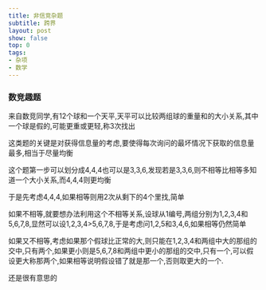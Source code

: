 ```yaml
---
title: 非信竞杂题
subtitle: 跨界
layout: post
show: false
top: 0
tags: 
- 杂项
- 数学
---
```


### 数竞趣题

来自数竞同学,有12个球和一个天平,天平可以比较两组球的重量和的大小关系,其中一个球是假的,可能更重或更轻,称3次找出

这类题的关键是对获得信息量的考虑,要使得每次询问的最坏情况下获取的信息量最多,相当于尽量均衡

这个题第一步可以划分成4,4,4也可以是3,3,6,发现若是3,3,6,则不相等比相等多知道一个大小关系,而4,4,4则更均衡

于是先考虑4,4,4,如果相等则用2次从剩下的4个里找,简单

如果不相等,就要想办法利用这个不相等关系,设球从1编号,两组分别为1,2,3,4和5,6,7,8,显然可以设1,2,3,4>5,6,7,8,于是考虑问1,2,5和3,4,6,如果相等仍然简单

如果又不相等,考虑如果那个假球比正常的大,则只能在1,2,3,4和两组中大的那组的交中,只有两个,如果更小则是5,6,7,8和两组中更小的那组的交中,只有一个,可以假设更大称那两个,如果相等说明假设错了就是那一个,否则取更大的一个.

还是很有意思的